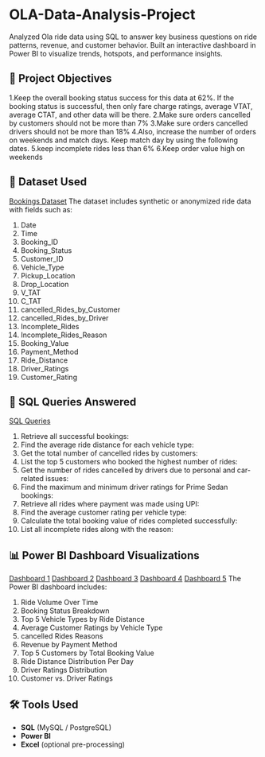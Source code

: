 # OLA-Data-Analysis-Project
Analyzed Ola ride data using SQL to answer key business questions on ride patterns, revenue, and customer behavior. Built an interactive dashboard in Power BI to visualize trends, hotspots, and performance insights.
## 🎯 Project Objectives
1.Keep the overall booking status success for this data at 62%. If the booking status is successful, then only
fare charge ratings, average VTAT, average CTAT, and other data will be there.
2.Make sure orders cancelled by customers should not be more than 7%
3.Make sure orders cancelled drivers should not be more than 18%
4.Also, increase the number of orders on weekends and match days. Keep match day by using the
following dates.
5.keep incomplete rides less than 6%
6.Keep order value high on weekends


## 📂 Dataset Used
<a href="https://github.com/piiuushh/OLA-Data-Analysis-Project/blob/main/Bookings-20000-Rows.xlsx">Bookings Dataset</a>
The dataset includes synthetic or anonymized ride data with fields such as:
1. Date
2. Time
3. Booking_ID
4. Booking_Status
5. Customer_ID
6. Vehicle_Type
7. Pickup_Location
8. Drop_Location
9. V_TAT
10. C_TAT
11. cancelled_Rides_by_Customer
12. cancelled_Rides_by_Driver
13. Incomplete_Rides
14. Incomplete_Rides_Reason
15. Booking_Value
16. Payment_Method
17. Ride_Distance
18. Driver_Ratings
19. Customer_Rating

## 🧠 SQL Queries Answered
<a href="https://github.com/piiuushh/OLA-Data-Analysis-Project/blob/main/SQL%20Query">SQL Queries</a>
1. Retrieve all successful bookings:
2. Find the average ride distance for each vehicle type:
3. Get the total number of cancelled rides by customers:
4. List the top 5 customers who booked the highest number of rides:
5. Get the number of rides cancelled by drivers due to personal and car-related issues:
6. Find the maximum and minimum driver ratings for Prime Sedan bookings:
7. Retrieve all rides where payment was made using UPI:
8. Find the average customer rating per vehicle type:
9. Calculate the total booking value of rides completed successfully:
10. List all incomplete rides along with the reason:

## 📊 Power BI Dashboard Visualizations
<a href= "https://github.com/piiuushh/OLA-Data-Analysis-Project/blob/main/Overall%201.png">Dashboard 1</a>
<a href= "https://github.com/piiuushh/OLA-Data-Analysis-Project/blob/main/Vehicle%20Type%202.png">Dashboard 2</a>
<a href= "https://github.com/piiuushh/OLA-Data-Analysis-Project/blob/main/Revenue%203.png">Dashboard 3</a>
<a href= "https://github.com/piiuushh/OLA-Data-Analysis-Project/blob/main/Cancellation%204.png">Dashboard 4</a>
<a href= "https://github.com/piiuushh/OLA-Data-Analysis-Project/blob/main/Ratings%205.png">Dashboard 5</a>
The Power BI dashboard includes:
1. Ride Volume Over Time
2. Booking Status Breakdown
3. Top 5 Vehicle Types by Ride Distance
4. Average Customer Ratings by Vehicle Type
5. cancelled Rides Reasons
6. Revenue by Payment Method
7. Top 5 Customers by Total Booking Value
8. Ride Distance Distribution Per Day
9. Driver Ratings Distribution
10. Customer vs. Driver Ratings

## 🛠 Tools Used

- **SQL** (MySQL / PostgreSQL)
- **Power BI**
- **Excel** (optional pre-processing)


